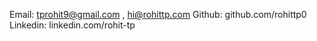 Email: tprohit9@gmail.com , hi@rohittp.com
Github: github.com/rohittp0
Linkedin: linkedin.com/rohit-tp